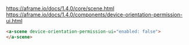 https://aframe.io/docs/1.4.0/core/scene.html
	https://aframe.io/docs/1.4.0/components/device-orientation-permission-ui.html

```html
<a-scene device-orientation-permission-ui="enabled: false">
</a-scene>
```
